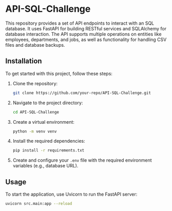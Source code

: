 # API-SQL-Challenge

This repository provides a set of API endpoints to interact with an SQL database. It uses FastAPI for building RESTful services and SQLAlchemy for database interaction. The API supports multiple operations on entities like employees, departments, and jobs, as well as functionality for handling CSV files and database backups.

## Installation

To get started with this project, follow these steps:

1. Clone the repository:
    ```bash
    git clone https://github.com/your-repo/API-SQL-Challenge.git
    ```

2. Navigate to the project directory:
    ```bash
    cd API-SQL-Challenge
    ```

3. Create a virtual environment:
    ```bash
    python -m venv venv
    ```

4. Install the required dependencies:
    ```bash
    pip install -r requirements.txt
    ```

5. Create and configure your `.env` file with the required environment variables (e.g., database URL).

## Usage

To start the application, use Uvicorn to run the FastAPI server:

```bash
uvicorn src.main:app --reload